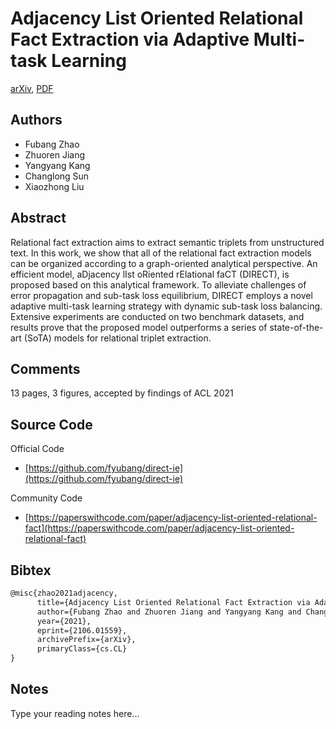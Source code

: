 
# Adjacency List Oriented Relational Fact Extraction via Adaptive Multi-task Learning

[arXiv](https://arxiv.org/abs/2106.01559), [PDF](https://arxiv.org/pdf/2106.01559.pdf)

## Authors

- Fubang Zhao
- Zhuoren Jiang
- Yangyang Kang
- Changlong Sun
- Xiaozhong Liu

## Abstract

Relational fact extraction aims to extract semantic triplets from unstructured text. In this work, we show that all of the relational fact extraction models can be organized according to a graph-oriented analytical perspective. An efficient model, aDjacency lIst oRiented rElational faCT (DIRECT), is proposed based on this analytical framework. To alleviate challenges of error propagation and sub-task loss equilibrium, DIRECT employs a novel adaptive multi-task learning strategy with dynamic sub-task loss balancing. Extensive experiments are conducted on two benchmark datasets, and results prove that the proposed model outperforms a series of state-of-the-art (SoTA) models for relational triplet extraction.

## Comments

13 pages, 3 figures, accepted by findings of ACL 2021

## Source Code

Official Code

- [https://github.com/fyubang/direct-ie](https://github.com/fyubang/direct-ie)

Community Code

- [https://paperswithcode.com/paper/adjacency-list-oriented-relational-fact](https://paperswithcode.com/paper/adjacency-list-oriented-relational-fact)

## Bibtex

```tex
@misc{zhao2021adjacency,
      title={Adjacency List Oriented Relational Fact Extraction via Adaptive Multi-task Learning}, 
      author={Fubang Zhao and Zhuoren Jiang and Yangyang Kang and Changlong Sun and Xiaozhong Liu},
      year={2021},
      eprint={2106.01559},
      archivePrefix={arXiv},
      primaryClass={cs.CL}
}
```

## Notes

Type your reading notes here...

